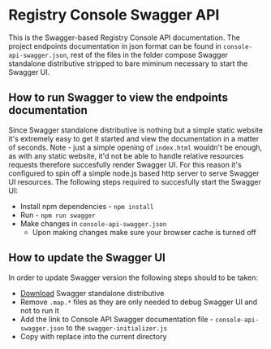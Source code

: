 # Registry Console Swagger API 

This is the Swagger-based Registry Console API documentation. The project endpoints documentation in json format can be found in `console-api-swagger.json`, rest of the files in the folder compose Swagger standalone distributive stripped to bare miminum necessary to start the Swagger UI. 

## How to run Swagger to view the endpoints documentation

Since Swagger standalone distributive is nothing but a simple static website it's extremely easy to get it started and view the documentation in a matter of seconds. 
Note - just a simple opening of `index.html` wouldn't be enough, as with any static website, it'd not be able to handle relative resources requests therefore succesfully render Swagger UI. For this reason it's configured to spin off a simple node.js based http server to serve Swagger UI resources. The following steps required to succesfully start the Swagger UI:

* Install npm dependencies - `npm install`
* Run - `npm run swagger`
* Make changes in `console-api-swagger.json`
    * Upon making changes make sure your browser cache is turned off


## How to update the Swagger UI

In order to update Swagger version the following steps should to be taken:

* [Download](https://swagger.io/docs/open-source-tools/swagger-ui/usage/installation/) Swagger standalone distributive
* Remove `.map.*` files as they are only needed to debug Swagger UI and not to run it
* Add the link to Console API Swagger documentation file - `console-api-swagger.json` to the `swagger-initializer.js`
* Copy with replace into the current directory


